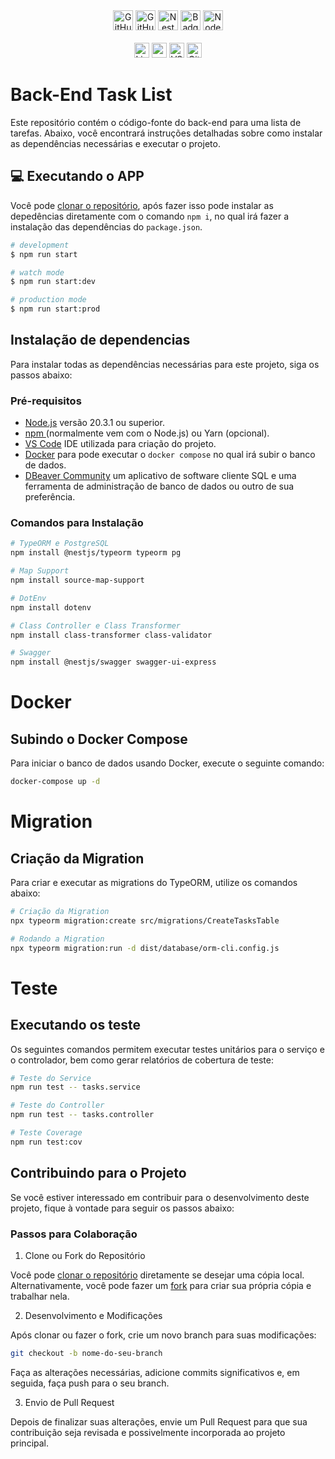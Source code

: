 <div align="center">
 <img alt="GitHub language count" src="https://github.com/CristianoSFMothe/app-tasks" height="32">
 <img alt="GitHub top language" src="https://github.com/CristianoSFMothe/app-tasks/tree/main/backend" height="32">

<img alt="NestJs" src="https://img.shields.io/badge/nestjs-%23E0234E.svg?style=for-the-badge&logo=nestjs&logoColor=white" height="32">
 <img alt="Badges TypeScript" src="https://img.shields.io/badge/TypeScript-007ACC?style=for-the-badge&logo=typescript&logoColor=white" height="32"> 
 <img alt="Node.Js" src="https://img.shields.io/badge/node.js-6DA55F?style=for-the-badge&logo=node.js&logoColor=white" height="32">

 <br />
 <br />

<img alt="License: MIT" src="https://img.shields.io/badge/License-MIT-yellow.svg" height="24"> 
<img alt="npm" src="https://img.shields.io/badge/NPM-%23000000.svg?style=for-the-badge&logo=npm&logoColor=white" height="24">  
<img alt="VS Code" src="https://img.shields.io/badge/Visual%20Studio%20Code-0078d7.svg?style=for-the-badge&logo=visual-studio-code&logoColor=white" height="24">
<img alt="GitHub repo size" src="https://img.shields.io/github/repo-size/CristianoDaSilvaFerreira/login-auth-nestjs" height="24">
</div>

# Back-End Task List

Este repositório contém o código-fonte do back-end para uma lista de tarefas. Abaixo, você encontrará instruções detalhadas sobre como instalar as dependências necessárias e executar o projeto.

## 💻️ Executando o APP

Você pode <a href="https://github.com/CristianoSFMothe/app-tasks/tree/main/backend" target="blank">clonar o repositório</a>, após fazer isso pode instalar as depedências diretamente com o comando `npm i`, no qual irá fazer a instalação das dependências do `package.json`.

```bash
# development
$ npm run start

# watch mode
$ npm run start:dev

# production mode
$ npm run start:prod
```

## Instalação de dependencias

Para instalar todas as dependências necessárias para este projeto, siga os passos abaixo:

### Pré-requisitos

- <a href="https://nodejs.org/en" target="blank">Node.js</a> versão 20.3.1 ou superior.
- <a href="https://www.npmjs.com/" target="blank">npm </a>(normalmente vem com o Node.js) ou Yarn (opcional).
- <a href="https://code.visualstudio.com/" target="blank">VS Code</a> IDE utilizada para criação do projeto.
- <a href="https://www.docker.com/" target="blank">Docker</a> para pode executar o `docker compose` no qual irá subir o banco de dados.
- <a href="https://dbeaver.io/download/" target="blank">DBeaver Community</a> um aplicativo de software cliente SQL e uma ferramenta de administração de banco de dados ou outro de sua preferência.

### Comandos para Instalação

```bash
# TypeORM e PostgreSQL
npm install @nestjs/typeorm typeorm pg

# Map Support
npm install source-map-support

# DotEnv
npm install dotenv

# Class Controller e Class Transformer
npm install class-transformer class-validator

# Swagger
npm install @nestjs/swagger swagger-ui-express

```

# Docker

## Subindo o Docker Compose

Para iniciar o banco de dados usando Docker, execute o seguinte comando:

```bash
docker-compose up -d
```

# Migration

## Criação da Migration

Para criar e executar as migrations do TypeORM, utilize os comandos abaixo:

```bash
# Criação da Migration
npx typeorm migration:create src/migrations/CreateTasksTable

# Rodando a Migration
npx typeorm migration:run -d dist/database/orm-cli.config.js
```

# Teste

## Executando os teste

Os seguintes comandos permitem executar testes unitários para o serviço e o controlador, bem como gerar relatórios de cobertura de teste:

```bash
# Teste do Service
npm run test -- tasks.service

# Teste do Controller
npm run test -- tasks.controller

# Teste Coverage
npm run test:cov
```

## Contribuindo para o Projeto

Se você estiver interessado em contribuir para o desenvolvimento deste projeto, fique à vontade para seguir os passos abaixo:

### Passos para Colaboração

1. Clone ou Fork do Repositório

Você pode <a href="https://github.com/CristianoSFMothe/app-tasks/tree/main/backend" target="blank">clonar o repositório</a> diretamente se desejar uma cópia local.
Alternativamente, você pode fazer um <a href="https://github.com/CristianoSFMothe/app-tasks/tree/main/backend" target="blank">fork</a> para criar sua própria cópia e trabalhar nela.

2. Desenvolvimento e Modificações

Após clonar ou fazer o fork, crie um novo branch para suas modificações:

```bash
git checkout -b nome-do-seu-branch
```

Faça as alterações necessárias, adicione commits significativos e, em seguida, faça push para o seu branch.

3. Envio de Pull Request

Depois de finalizar suas alterações, envie um Pull Request para que sua contribuição seja revisada e possivelmente incorporada ao projeto principal.
